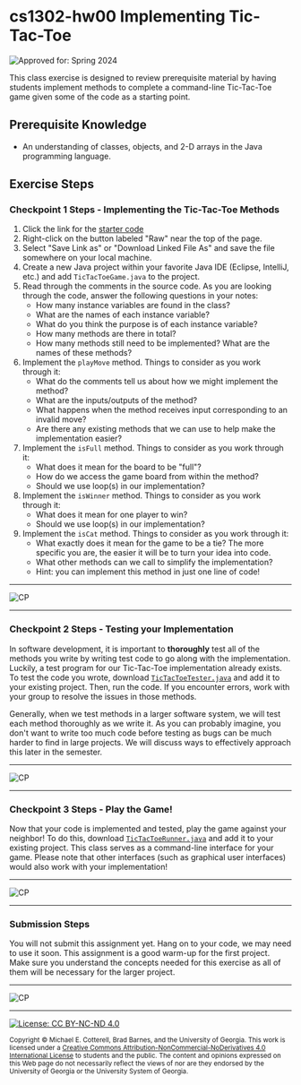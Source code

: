 # cs1302-hw00 Implementing Tic-Tac-Toe

![Approved for: Spring 2024](https://img.shields.io/badge/Approved%20for-Spring%202024-blue)

This class exercise is designed to review prerequisite material by having students implement
methods to complete a command-line Tic-Tac-Toe game given some of the code as a starting point.

## Prerequisite Knowledge

* An understanding of classes, objects, and 2-D arrays in the Java programming language.

## Exercise Steps

### Checkpoint 1 Steps - Implementing the Tic-Tac-Toe Methods

1. Click the link for the [starter code](https://github.com/cs1302uga/cs1302-ce0.5/blob/main/src/TicTacToeGame.java)
2. Right-click on the button labeled "Raw" near the top of the page.
3. Select "Save Link as" or "Download Linked File As" and save the file somewhere on your local machine.
4. Create a new Java project within your favorite Java IDE (Eclipse, IntelliJ, etc.) and add `TicTacToeGame.java` to
   the project.
5. Read through the comments in the source code. As you are looking through the code, answer the following
   questions in your notes:
   * How many instance variables are found in the class? 
   * What are the names of each instance variable?
   * What do you think the purpose is of each instance variable?
   * How many methods are there in total?
   * How many methods still need to be implemented? What are the names of these methods?
6. Implement the `playMove` method. Things to consider as you work through it:
   * What do the comments tell us about how we might implement the method?
   * What are the inputs/outputs of the method?
   * What happens when the method receives input corresponding to an invalid move?
   * Are there any existing methods that we can use to help make the implementation easier?
7. Implement the `isFull` method. Things to consider as you work through it:
   * What does it mean for the board to be "full"?
   * How do we access the game board from within the method?
   * Should we use loop(s) in our implementation?
8. Implement the `isWinner` method. Things to consider as you work through it:
   * What does it mean for one player to win?
   * Should we use loop(s) in our implementation?
9. Implement the `isCat` method. Things to consider as you work through it:
   * What exactly does it mean for the game to be a tie? The more specific you are, the easier
     it will be to turn your idea into code.
   * What other methods can we call to simplify the implementation? 
   * Hint: you can implement this method in just one line of code!
<hr/>

![CP](https://img.shields.io/badge/Just%20Finished%20Checkpoint-1-success?style=for-the-badge)

<hr/>

### Checkpoint 2 Steps - Testing your Implementation

In software development, it is important to **thoroughly** test all of the methods you write by writing
test code to go along with the implementation. Luckily, a test program for our Tic-Tac-Toe implementation 
already exists. To test the code you wrote, download 
[`TicTacToeTester.java`](https://github.com/cs1302uga/cs1302-ce0.5/blob/main/src/TicTacToeTester.java) and
add it to your existing project. Then, run the code. If you encounter errors, work with your group to resolve
the issues in those methods.

Generally, when we test methods in a larger software system, we will test each method thoroughly as we write it.
As you can probably imagine, you don't want to write too much code before testing as bugs can be much harder
to find in large projects. We will discuss ways to effectively approach this later in the semester.

<hr/>

![CP](https://img.shields.io/badge/Just%20Finished%20Checkpoint-2-success?style=for-the-badge)

<hr/>

### Checkpoint 3 Steps - Play the Game!

Now that your code is implemented and tested, play the game against your neighbor! To do this, download
[`TicTacToeRunner.java`](https://github.com/cs1302uga/cs1302-ce0.5/blob/main/src/TicTacToeRunner.java) and add
it to your existing project. This class serves as a command-line interface for your game. Please note that other
interfaces (such as graphical user interfaces) would also work with your implementation!

<hr/>

![CP](https://img.shields.io/badge/Just%20Finished%20Checkpoint-3-success?style=for-the-badge)

<hr/>

### Submission Steps

You will not submit this assignment yet. Hang on to your code, we may need to use it soon.
This assignment is a good warm-up for the first project. Make sure you understand
the concepts needed for this exercise as all of them will be necessary for the larger project.

<hr/>

![CP](https://img.shields.io/badge/Just%20Finished-Submission-success?style=for-the-badge)

<hr/>

[![License: CC BY-NC-ND 4.0](https://img.shields.io/badge/License-CC%20BY--NC--ND%204.0-lightgrey.svg)](http://creativecommons.org/licenses/by-nc-nd/4.0/)

<small>
Copyright &copy; Michael E. Cotterell, Brad Barnes, and the University of Georgia.
This work is licensed under a <a rel="license" href="http://creativecommons.org/licenses/by-nc-nd/4.0/">Creative Commons Attribution-NonCommercial-NoDerivatives 4.0 International License</a> to students and the public.
The content and opinions expressed on this Web page do not necessarily reflect the views of nor are they endorsed by the University of Georgia or the University System of Georgia.
</small>

